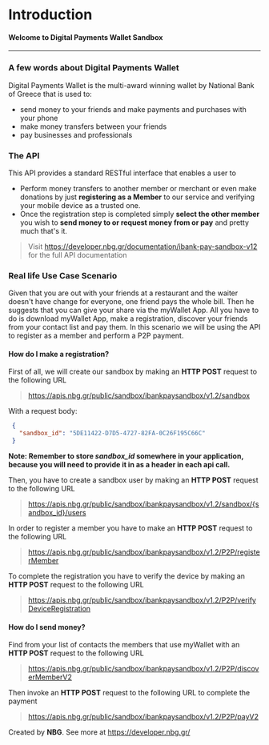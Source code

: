 # **Introduction**
#### Welcome to Digital Payments Wallet Sandbox
------------------------------------------------------------------------------------------

### A few words about Digital Payments Wallet 
Digital Payments Wallet is the multi-award winning wallet by National Bank of Greece that is used to:
- send money to your friends and make payments and purchases with your phone
- make money transfers between your friends
- pay businesses and professionals

### The API
This API provides a standard RESTful interface that enables a user to
- Perform money transfers to another member or merchant or even make donations by just  **registering as a Member**  to our service and verifying your mobile device as a trusted one. 
- Once the registration step is completed simply  **select the other member**  you wish to  **send money to or request money from or pay**  and pretty much that's it.
> Visit https://developer.nbg.gr/documentation/ibank-pay-sandbox-v12
> for the full API documentation
> 
### Real life Use Case Scenario
Given that you are out with your friends at a restaurant and the waiter doesn't have change for everyone, one friend pays the whole bill. Then he suggests that you can give your share via the myWallet App. 
All you have to do is download myWallet App, make a registration, discover your friends from your contact list and pay them.
In this scenario we will be using the API to register as a member and perform a P2P payment.

#### How do I make a registration?
First of all, we will create our sandbox by making an **HTTP POST** request to the following URL
>https://apis.nbg.gr/public/sandbox/ibankpaysandbox/v1.2/sandbox

With a request body:
```json
 {
   "sandbox_id": "5DE11422-D7D5-4727-82FA-0C26F195C66C"
 }
``` 

**Note: Remember to store *sandbox_id* somewhere in your application, because you will need to provide it in as a header in each api call.**

Then, you have to create a sandbox user by making an **HTTP POST** request to the following URL
>https://apis.nbg.gr/public/sandbox/ibankpaysandbox/v1.2/sandbox/{sandbox_id}/users

In order to register a member you have to make an **HTTP POST** request to the following URL
>https://apis.nbg.gr/public/sandbox/ibankpaysandbox/v1.2/P2P/registerMember

To complete the registration you have to verify the device by making an **HTTP POST** request to the following URL
>https://apis.nbg.gr/public/sandbox/ibankpaysandbox/v1.2/P2P/verifyDeviceRegistration
  
#### How do I send money?

Find from your list of contacts the members that use myWallet with an **HTTP POST** request to the following URL
>https://apis.nbg.gr/public/sandbox/ibankpaysandbox/v1.2/P2P/discoverMemberV2

Then invoke an **HTTP POST** request to the following URL to complete the payment
>https://apis.nbg.gr/public/sandbox/ibankpaysandbox/v1.2/P2P/payV2

Created by **NBG**. 
See more at https://developer.nbg.gr/
